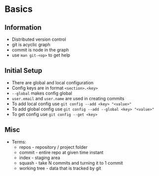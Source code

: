 # Basics

## Information

- Distributed version control
- git is acyclic graph
- commit is node in the graph
- use `man git-<op>` to get help

## Initial Setup

- There are global and local configuration
- Config keys are in format `<section>.<key>`
- `--global` makes config global
- `user.email` and `user.name` are used in creating commits
- To add local config use `git config --add <key> "<value>"`
- To add global config use `git config --add --global <key> "<value>"`
- To get config use `git config --get <key>`

## Misc

- Terms:
  - repos - repository / project folder
  - commit - entire repo at given time instant
  - index - staging area
  - squash - take N commits and turning it to 1 commit
  - working tree - data that is tracked by git
